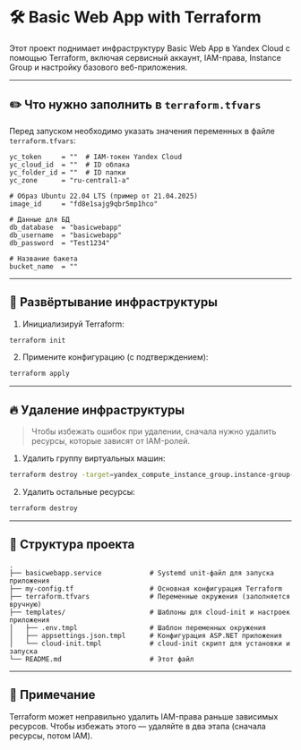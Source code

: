 # 🛠 Basic Web App with Terraform

Этот проект поднимает инфраструктуру Basic Web App в Yandex Cloud с помощью Terraform, включая сервисный аккаунт, IAM-права, Instance Group и настройку базового веб-приложения.

---

## ✏️ Что нужно заполнить в `terraform.tfvars`

Перед запуском необходимо указать значения переменных в файле `terraform.tfvars`:

```hcl
yc_token     = ""  # IAM-токен Yandex Cloud
yc_cloud_id  = ""  # ID облака
yc_folder_id = ""  # ID папки
yc_zone      = "ru-central1-a"

# Образ Ubuntu 22.04 LTS (пример от 21.04.2025)
image_id     = "fd8e1sajg9qbr5mp1hco"

# Данные для БД
db_database  = "basicwebapp"
db_username  = "basicwebapp"
db_password  = "Test1234"

# Название бакета
bucket_name  = ""
````

---

## 🚀 Развёртывание инфраструктуры

1. Инициализируй Terraform:

```bash
terraform init
```

2. Примените конфигурацию (с подтверждением):

```bash
terraform apply
```

---

## 🔥 Удаление инфраструктуры

> Чтобы избежать ошибок при удалении, сначала нужно удалить ресурсы, которые зависят от IAM-ролей.

1. Удалить группу виртуальных машин:

```bash
terraform destroy -target=yandex_compute_instance_group.instance-group-1
```

2. Удалить остальные ресурсы:

```bash
terraform destroy
```

---

## 📁 Структура проекта

```
.
├── basicwebapp.service            # Systemd unit-файл для запуска приложения
├── my-config.tf                   # Основная конфигурация Terraform
├── terraform.tfvars               # Переменные окружения (заполняется вручную)
├── templates/                     # Шаблоны для cloud-init и настроек приложения
│   ├── .env.tmpl                  # Шаблон переменных окружения
│   ├── appsettings.json.tmpl      # Конфигурация ASP.NET приложения
│   └── cloud-init.tmpl            # cloud-init скрипт для установки и запуска
└── README.md                      # Этот файл
```

---

## 📌 Примечание

Terraform может неправильно удалить IAM-права раньше зависимых ресурсов. Чтобы избежать этого — удаляйте в два этапа (сначала ресурсы, потом IAM).
